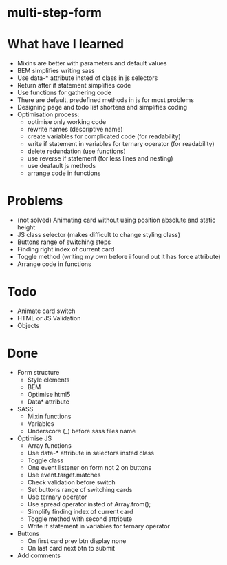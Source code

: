 # multi-step-form

# What have I learned
- Mixins are better with parameters and default values
- BEM simplifies writing sass
- Use data-* attribute insted of class in js selectors
- Return after if statement simplifies code
- Use functions for gathering code
- There are default, predefined methods in js for most problems
- Designing page and todo list shortens and simplifies coding
- Optimisation process:
  - optimise only working code
  - rewrite names (descriptive name)
  - create variables for complicated code (for readability)
  - write if statement in variables for ternary operator (for readability)
  - delete redundation (use functions)
  - use reverse if statement (for less lines and nesting)
  - use deafault js methods
  - arrange code in functions

# Problems 
- (not solved) Animating card without using position absolute and static height
- JS class selector (makes difficult to change styling class)
- Buttons range of switching steps
- Finding right index of current card
- Toggle method (writing my own before i found out it has force attribute)
- Arrange code in functions


# Todo
- Animate card switch
- HTML or JS Validation
- Objects

# Done
- Form structure
  - Style elements
  - BEM
  - Optimise html5
  - Data* attribute
- SASS
  - Mixin functions
  - Variables
  - Underscore (_) before sass files name
- Optimise JS
  - Array functions
  - Use data-* attribute in selectors insted class
  - Toggle class
  - One event listener on form not 2 on buttons
  - Use event.target.matches
  - Check validation before switch
  - Set buttons range of switching cards
  - Use ternary operator
  - Use spread operator insted of Array.from();
  - Simplify finding index of current card
  - Toggle method with second attribute
  - Write if statement in variables for ternary operator
- Buttons
  - On first card prev btn display none
  - On last card next btn to submit
- Add comments